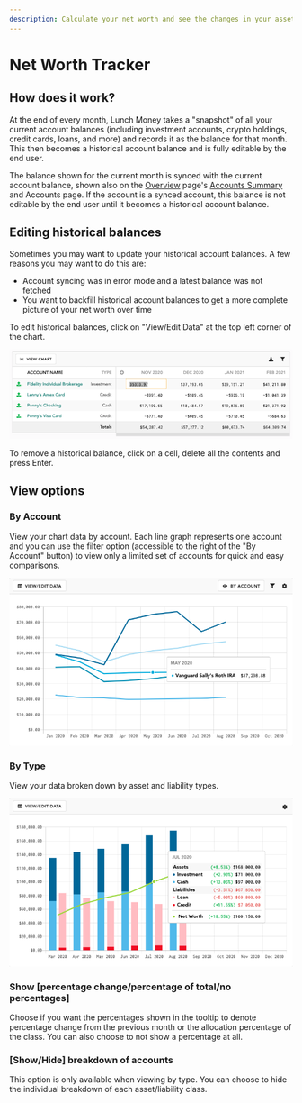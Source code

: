```yaml
---
description: Calculate your net worth and see the changes in your assets clearly over time.
---
```


# Net Worth Tracker

## How does it work?

At the end of every month, Lunch Money takes a "snapshot" of all your current account balances \(including investment accounts, crypto holdings, credit cards, loans, and more\) and records it as the balance for that month. This then becomes a historical account balance and is fully editable by the end user.

The balance shown for the current month is synced with the current account balance, shown also on the [Overview](overview.md#accounts-overview) page's [Accounts Summary](overview.md#accounts-overview) and Accounts page. If the account is a synced account, this balance is not editable by the end user until it becomes a historical account balance.

## Editing historical balances

Sometimes you may want to update your historical account balances. A few reasons you may want to do this are:

* Account syncing was in error mode and a latest balance was not fetched
* You want to backfill historical account balances to get a more complete picture of your net worth over time

To edit historical balances, click on "View/Edit Data" at the top left corner of the chart.

![Editing historical balances is easy in Lunch Money&apos;s net worth tracker](../.gitbook/assets/editable.png)

To remove a historical balance, click on a cell, delete all the contents and press Enter.

## View options

### By Account

View your chart data by account. Each line graph represents one account and you can use the filter option \(accessible to the right of the "By Account" button\) to view only a limited set of accounts for quick and easy comparisons.

![](../.gitbook/assets/by-account.png)

### By Type

View your data broken down by asset and liability types. 

![](../.gitbook/assets/by-type.png)

### Show \[percentage change/percentage of total/no percentages\]

Choose if you want the percentages shown in the tooltip to denote percentage change from the previous month or the allocation percentage of the class. You can also choose to not show a percentage at all.

### \[Show/Hide\] breakdown of accounts

This option is only available when viewing by type. You can choose to hide the individual breakdown of each asset/liability class.

